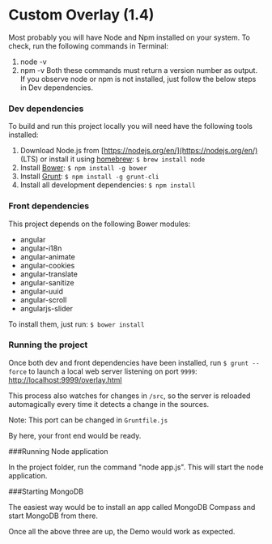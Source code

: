 # Custom Overlay (1.4)
Most probably you will have Node and Npm installed on your system. To check, run the following commands in Terminal:
1) node -v
2) npm -v
Both these commands must return a version number as output. If you observe node or npm is not installed, just follow the below steps in Dev dependencies.

### Dev dependencies

To build and run this project locally you will need have the following tools installed:

1. Download Node.js from [https://nodejs.org/en/](https://nodejs.org/en/) (LTS) or install it using [homebrew](https://brew.sh/): `$ brew install node`
2. Install [Bower](https://bower.io/): `$ npm install -g bower`
3. Install [Grunt](https://gruntjs.com/): `$ npm install -g grunt-cli`
4. Install all development dependencies: `$ npm install`


### Front dependencies

This project depends on the following Bower modules:

- angular
- angular-i18n
- angular-animate
- angular-cookies
- angular-translate
- angular-sanitize
- angular-uuid
- angular-scroll
- angularjs-slider

To install them, just run: `$ bower install`


### Running the project

Once both dev and front dependencies have been installed, run `$ grunt --force` to launch a local web server listening on port `9999`: [http://localhost:9999/overlay.html](http://localhost:9999/overlay.html)

This process also watches for changes in `/src`, so the server is reloaded automagically every time it detects a change in the sources.

Note: This port can be changed in `Gruntfile.js`

By here, your front end would be ready.

###Running Node application

In the project folder, run the command "node app.js". This will start the node application.

###Starting MongoDB

The easiest way would be to install an app called MongoDB Compass and start MongoDB from there.

Once all the above three are up, the Demo would work as expected.
